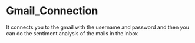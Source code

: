 # Gmail_Connection
It connects you to the gmail with the username and password and then you can do the sentiment analysis of the mails in the inbox
